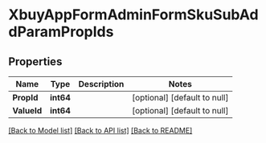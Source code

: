 # XbuyAppFormAdminFormSkuSubAddParamPropIds

## Properties
Name | Type | Description | Notes
------------ | ------------- | ------------- | -------------
**PropId** | **int64** |  | [optional] [default to null]
**ValueId** | **int64** |  | [optional] [default to null]

[[Back to Model list]](../README.md#documentation-for-models) [[Back to API list]](../README.md#documentation-for-api-endpoints) [[Back to README]](../README.md)

